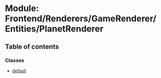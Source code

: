 # Module: Frontend/Renderers/GameRenderer/Entities/PlanetRenderer

## Table of contents

### Classes

- [default](../classes/frontend_renderers_gamerenderer_entities_planetrenderer.default.md)
